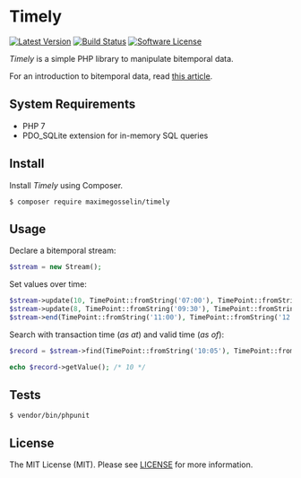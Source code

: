 # Timely

[![Latest Version](https://img.shields.io/github/release/maximegosselin/timely.svg)](https://github.com/maximegosselin/timely/releases)
[![Build Status](https://img.shields.io/travis/maximegosselin/timely.svg)](https://travis-ci.org/maximegosselin/timely)
[![Software License](https://img.shields.io/badge/license-MIT-blue.svg)](LICENSE)

*Timely* is a simple PHP library to manipulate bitemporal data.

For an introduction to bitemporal data, read [this article](http://martinfowler.com/eaaDev/timeNarrative.html).

## System Requirements

- PHP 7
- PDO_SQLite extension for in-memory SQL queries

## Install

Install *Timely* using Composer.

```
$ composer require maximegosselin/timely
```

## Usage

Declare a bitemporal stream:
```php
$stream = new Stream();
```

Set values over time:
```php
$stream->update(10, TimePoint::fromString('07:00'), TimePoint::fromString('08:00'));
$stream->update(8, TimePoint::fromString('09:30'), TimePoint::fromString('10:00'));
$stream->end(TimePoint::fromString('11:00'), TimePoint::fromString('12:00'));
```

Search with transaction time (*as at*) and valid time (*as of*):
```php
$record = $stream->find(TimePoint::fromString('10:05'), TimePoint::fromString('07:25'));

echo $record->getValue(); /* 10 */
```

## Tests

```
$ vendor/bin/phpunit
```

## License

The MIT License (MIT). Please see [LICENSE](LICENSE) for more information.
